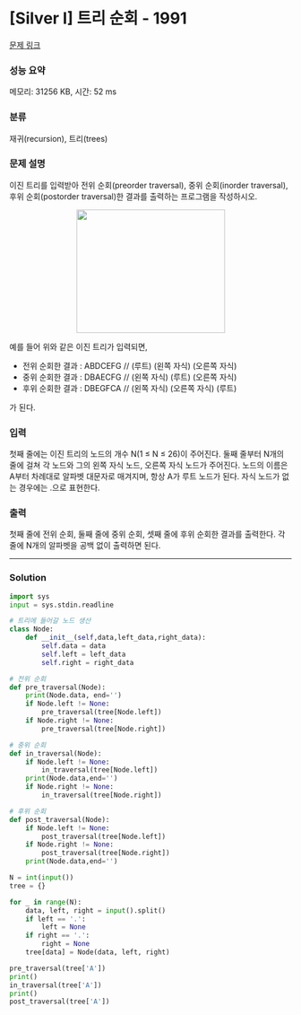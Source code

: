 # [Silver I] 트리 순회 - 1991 

[문제 링크](https://www.acmicpc.net/problem/1991) 

### 성능 요약

메모리: 31256 KB, 시간: 52 ms

### 분류

재귀(recursion), 트리(trees)

### 문제 설명

<p>이진 트리를 입력받아 전위 순회(preorder traversal), 중위 순회(inorder traversal), 후위 순회(postorder traversal)한 결과를 출력하는 프로그램을 작성하시오.</p>

<p style="text-align: center;"><img alt="" src="https://www.acmicpc.net/JudgeOnline/upload/201007/trtr.png" style="height:220px; width:265px"></p>

<p>예를 들어 위와 같은 이진 트리가 입력되면,</p>

<ul>
	<li>전위 순회한 결과 : ABDCEFG // (루트) (왼쪽 자식) (오른쪽 자식)</li>
	<li>중위 순회한 결과 : DBAECFG // (왼쪽 자식) (루트) (오른쪽 자식)</li>
	<li>후위 순회한 결과 : DBEGFCA // (왼쪽 자식) (오른쪽 자식) (루트)</li>
</ul>

<p>가 된다.</p>

### 입력 

 <p>첫째 줄에는 이진 트리의 노드의 개수 N(1 ≤ N ≤ 26)이 주어진다. 둘째 줄부터 N개의 줄에 걸쳐 각 노드와 그의 왼쪽 자식 노드, 오른쪽 자식 노드가 주어진다. 노드의 이름은 A부터 차례대로 알파벳 대문자로 매겨지며, 항상 A가 루트 노드가 된다. 자식 노드가 없는 경우에는 .으로 표현한다.</p>

### 출력 

 <p>첫째 줄에 전위 순회, 둘째 줄에 중위 순회, 셋째 줄에 후위 순회한 결과를 출력한다. 각 줄에 N개의 알파벳을 공백 없이 출력하면 된다.</p>

---
### Solution
``` python
import sys
input = sys.stdin.readline

# 트리에 들어갈 노드 생산
class Node:
    def __init__(self,data,left_data,right_data):
        self.data = data
        self.left = left_data
        self.right = right_data

# 전위 순회
def pre_traversal(Node):
    print(Node.data, end='')
    if Node.left != None:
        pre_traversal(tree[Node.left])
    if Node.right != None:
        pre_traversal(tree[Node.right])

# 중위 순회
def in_traversal(Node):
    if Node.left != None:
        in_traversal(tree[Node.left])
    print(Node.data,end='')
    if Node.right != None:
        in_traversal(tree[Node.right])

# 후위 순회
def post_traversal(Node):
    if Node.left != None:
        post_traversal(tree[Node.left])
    if Node.right != None:
        post_traversal(tree[Node.right])
    print(Node.data,end='')

N = int(input())
tree = {}

for _ in range(N):
    data, left, right = input().split()
    if left == '.':
        left = None
    if right == '.':
        right = None
    tree[data] = Node(data, left, right)

pre_traversal(tree['A'])
print()
in_traversal(tree['A'])
print()
post_traversal(tree['A'])

